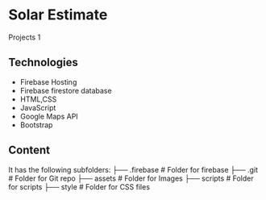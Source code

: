 # Solar Estimate 
Projects 1 

## Technologies  
  * Firebase Hosting 
  * Firebase firestore database 
  * HTML,CSS 
  * JavaScript 
  * Google Maps API 
  * Bootstrap 

## Content 
It has the following subfolders: 
├── .firebase       # Folder for firebase 
├── .git            # Folder for Git repo 
├── assets          # Folder for Images 
├── scripts         # Folder for scripts
├── style           # Folder for CSS files